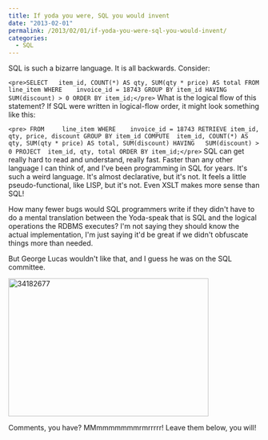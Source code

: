 ```yaml
---
title: If yoda you were, SQL you would invent
date: "2013-02-01"
permalink: /2013/02/01/if-yoda-you-were-sql-you-would-invent/
categories:
  - SQL
---
```

SQL is such a bizarre language. It is all backwards. Consider:

`<pre>SELECT   item_id, COUNT(*) AS qty, SUM(qty * price) AS total
FROM     line_item
WHERE    invoice_id = 18743
GROUP BY item_id
HAVING   SUM(discount) > 0
ORDER BY item_id;</pre>` 
What is the logical flow of this statement? If SQL were written in logical-flow order, it might look something like this:

`<pre>
FROM     line_item
WHERE    invoice_id = 18743
RETRIEVE item_id, qty, price, discount
GROUP BY item_id
COMPUTE  item_id, COUNT(*) AS qty, SUM(qty * price) AS total, SUM(discount)
HAVING   SUM(discount) > 0
PROJECT  item_id, qty, total
ORDER BY item_id;</pre>` 
SQL can get really hard to read and understand, really fast. Faster than any other language I can think of, and I've been programming in SQL for years. It's such a weird language. It's almost declarative, but it's not. It feels a little pseudo-functional, like LISP, but it's not. Even XSLT makes more sense than SQL!

How many fewer bugs would SQL programmers write if they didn't have to do a mental translation between the Yoda-speak that is SQL and the logical operations the RDBMS executes? I'm not saying they should know the actual implementation, I'm just saying it'd be great if we didn't obfuscate things more than needed.

But George Lucas wouldn't like that, and I guess he was on the SQL committee.

<img src="http://www.xaprb.com/blog/wp-content/uploads/2013/02/34182677.jpg" alt="34182677" width="400" height="276" class="aligncenter size-full wp-image-3042" />

Comments, you have? MMmmmmmmmrmrrrrr! Leave them below, you will!
